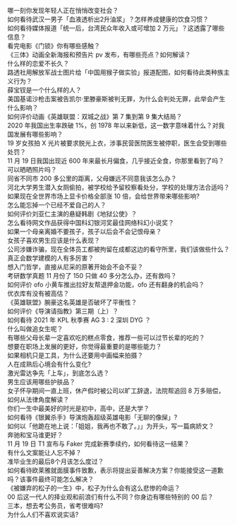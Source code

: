 哪一刻你发现年轻人正在悄悄改变社会？  
如何看待武汉一男子「血液透析出2升油浆」？怎样养成健康的饮食习惯？  
如何看待媒体报道「统一后，台湾民众年收入或可增加 2 万元」？这透露了哪些信息？  
看完电影《门锁》你有哪些感触？  
《三体》动画全新海报和预告片 pv 发布，有哪些亮点？如何解读？  
什么样的恋爱不长久？  
路透社用解放军战士图片给「中国用猴子做实验」报道配图，如何看待此类种族主义行为？  
薛宝钗是一个什么样的人？  
美国基诺沙枪击案被告凯尔·里滕豪斯被判无罪，为什么会判处无罪，此举会产生什么影响？  
如何评价动画《英雄联盟：双城之战》第 7 集到第 9 集大结局？  
2020 年我国出生率跌破 1%，创 1978 年以来新低，这一数字意味着什么？对我国发展有哪些影响？  
19 岁女孩拍 X 光片被要求脱光上衣，涉事民营医院医生被停职，医生会受到哪些处罚？  
11 月 19 日我国出现近 600 年来最长月偏食，几乎接近全食，你那里看到了吗？可以晒晒照片吗？  
同省不同市 200 多公里的距离，父母嫌远不同意我该怎么办？  
河北大学男生潜入女厕偷拍，被学校给予留校察看处分，学校的处理方法合适吗？  
如果现在全世界市场上显卡价格全部涨 10 倍，会给世界带来哪些影响?  
怎么能忘掉一个已经不爱自己的人？  
如何评价刘亚仁主演的悬疑韩剧《地狱公使》？  
怎么看待网文作品获得中国科幻银河奖最佳网络科幻小说奖？  
如果一个母亲离婚不要孩子，孩子以后会不会记恨母亲？  
女孩子喜欢男生应该是什么表现？  
公司涉嫌诈骗，现在全体员工都被拘留在成都这边的看守所里，我们该做些什么？  
真正会数学建模的人有多厉害？  
想入门哲学，直接从尼采的原著开始会不会不妥？  
考研数学真题 11 月份了 150 只做 40 多分怎么办，还有救吗？  
如何评价 ofo 小黄车推出拉好友帮退押金功能，ofo 还有翻身的机会吗？  
优衣库有没有被高估？  
《英雄联盟》腕豪这名英雄是否破坏了平衡性？  
如何评价《导演请指教》第三期（上）？  
如何看待 2021 年 KPL 秋季赛 AG 3 : 2 深圳 DYG ？  
什么叫做追女生呢？  
有哪些父母长辈一定喜欢吃的糕点零食，推荐一些可以过节长辈的吃的？  
想要在职场上发展的更好，你觉得最重要的是哪些能力？  
如果相机只是工具，为什么还要用中画幅来拍摄？  
人在成熟后心境会有什么变化?  
激光雷达争先「上车」，到底怎么选？  
男生应该用哪些护肤品？  
女子怀孕期间一直上班，休产假时被公司以旷工辞退，法院帮追回 8 万多赔偿，如何从法律角度解读？  
你们一生中最美好的时光是初中，高中，还是大学？  
如何看待《银翼杀手》导演炮轰超级英雄电影「无聊的像屎」?  
如何以「他跪在地上说：「姐姐，我再也不敢了。」」为开头，写一篇病娇文？  
奔驰和宝马谁更好？  
11 月 19 日 T1 宣布与 Faker 完成新赛季续约，如何看待这一结果？  
有什么文案能让人忘不掉？  
准毕业生的最后8个月该怎么度过？  
如何看待欧莱雅就面膜事件致歉，表示将提出妥善解决方案？你能接受这一道歉吗？该事件最终可能怎么解决？  
《被嫌弃的松子的一生》中，松子为什么会有这么悲惨的命运？  
00 后这一代人的择业观和前浪们有什么不同？你身边有哪些特别的 00 后？  
三本，想去考公务员，省考很难吗?  
为什么人们不喜欢说实话?  
